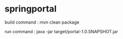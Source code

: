 # springportal

build command :
    mvn clean package

run command :
    java -jar target/portal-1.0.SNAPSHOT.jar
